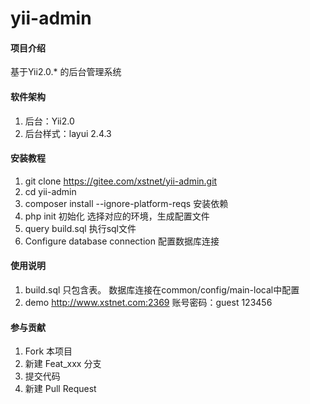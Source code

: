 # yii-admin

#### 项目介绍
基于Yii2.0.* 的后台管理系统

#### 软件架构
1. 后台：Yii2.0
2. 后台样式：layui 2.4.3


#### 安装教程

1. git clone https://gitee.com/xstnet/yii-admin.git
2. cd yii-admin
3. composer install --ignore-platform-reqs 安装依赖
4. php init 初始化 选择对应的环境，生成配置文件
5. query build.sql 执行sql文件
6. Configure database connection 配置数据库连接

#### 使用说明

1. build.sql 只包含表。 数据库连接在common/config/main-local中配置
2. demo http://www.xstnet.com:2369  账号密码：guest 123456

#### 参与贡献

1. Fork 本项目
2. 新建 Feat_xxx 分支
3. 提交代码
4. 新建 Pull Request